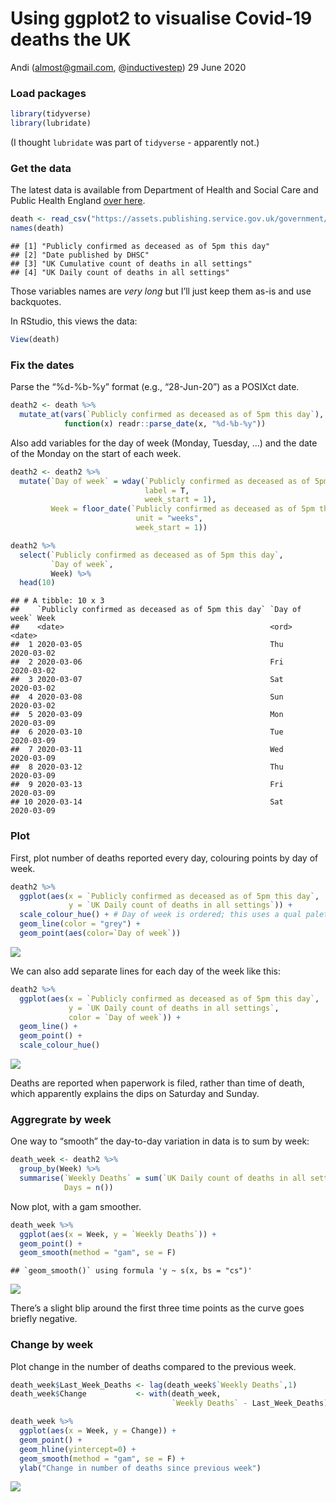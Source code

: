 Using ggplot2 to visualise Covid-19 deaths the UK
================
Andi (<almost@gmail.com>,
@[inductivestep](https://twitter.com/InductiveStep))
29 June 2020

### Load packages

``` r
library(tidyverse)
library(lubridate)
```

(I thought `lubridate` was part of `tidyverse` - apparently not.)

### Get the data

The latest data is available from Department of Health and Social Care
and Public Health England [over
here](https://www.gov.uk/guidance/coronavirus-covid-19-information-for-the-public).

``` r
death <- read_csv("https://assets.publishing.service.gov.uk/government/uploads/system/uploads/attachment_data/file/896264/COVID-19_UK_deaths_time_series_29_June.csv")
names(death)
```

    ## [1] "Publicly confirmed as deceased as of 5pm this day"
    ## [2] "Date published by DHSC"                           
    ## [3] "UK Cumulative count of deaths in all settings"    
    ## [4] "UK Daily count of deaths in all settings"

Those variables names are *very long* but I’ll just keep them as-is and
use backquotes.

In RStudio, this views the data:

``` r
View(death)
```

### Fix the dates

Parse the “%d-%b-%y” format (e.g., “28-Jun-20”) as a POSIXct date.

``` r
death2 <- death %>%
  mutate_at(vars(`Publicly confirmed as deceased as of 5pm this day`),
            function(x) readr::parse_date(x, "%d-%b-%y"))
```

Also add variables for the day of week (Monday, Tuesday, …) and the date
of the Monday on the start of each week.

``` r
death2 <- death2 %>%
  mutate(`Day of week` = wday(`Publicly confirmed as deceased as of 5pm this day`,
                              label = T,
                              week_start = 1),
         Week = floor_date(`Publicly confirmed as deceased as of 5pm this day`,
                            unit = "weeks",
                            week_start = 1))
```

``` r
death2 %>%
  select(`Publicly confirmed as deceased as of 5pm this day`,
         `Day of week`,
         Week) %>%
  head(10)
```

    ## # A tibble: 10 x 3
    ##    `Publicly confirmed as deceased as of 5pm this day` `Day of week` Week      
    ##    <date>                                              <ord>         <date>    
    ##  1 2020-03-05                                          Thu           2020-03-02
    ##  2 2020-03-06                                          Fri           2020-03-02
    ##  3 2020-03-07                                          Sat           2020-03-02
    ##  4 2020-03-08                                          Sun           2020-03-02
    ##  5 2020-03-09                                          Mon           2020-03-09
    ##  6 2020-03-10                                          Tue           2020-03-09
    ##  7 2020-03-11                                          Wed           2020-03-09
    ##  8 2020-03-12                                          Thu           2020-03-09
    ##  9 2020-03-13                                          Fri           2020-03-09
    ## 10 2020-03-14                                          Sat           2020-03-09

### Plot

First, plot number of deaths reported every day, colouring points by day
of week.

``` r
death2 %>%
  ggplot(aes(x = `Publicly confirmed as deceased as of 5pm this day`,
             y = `UK Daily count of deaths in all settings`)) + 
  scale_colour_hue() + # Day of week is ordered; this uses a qual palette
  geom_line(color = "grey") +
  geom_point(aes(color=`Day of week`))
```

![](covid_files/figure-gfm/unnamed-chunk-7-1.png)<!-- -->

We can also add separate lines for each day of the week like this:

``` r
death2 %>%
  ggplot(aes(x = `Publicly confirmed as deceased as of 5pm this day`,
             y = `UK Daily count of deaths in all settings`,
             color = `Day of week`)) + 
  geom_line() +
  geom_point() +
  scale_colour_hue() 
```

![](covid_files/figure-gfm/unnamed-chunk-8-1.png)<!-- -->

Deaths are reported when paperwork is filed, rather than time of death,
which apparently explains the dips on Saturday and Sunday.

### Aggregrate by week

One way to “smooth” the day-to-day variation in data is to sum by week:

``` r
death_week <- death2 %>%
  group_by(Week) %>%
  summarise(`Weekly Deaths` = sum(`UK Daily count of deaths in all settings`),
            Days = n())
```

Now plot, with a gam smoother.

``` r
death_week %>%
  ggplot(aes(x = Week, y = `Weekly Deaths`)) +
  geom_point() +
  geom_smooth(method = "gam", se = F) 
```

    ## `geom_smooth()` using formula 'y ~ s(x, bs = "cs")'

![](covid_files/figure-gfm/unnamed-chunk-10-1.png)<!-- -->

There’s a slight blip around the first three time points as the curve
goes briefly negative.

### Change by week

Plot change in the number of deaths compared to the previous week.

``` r
death_week$Last_Week_Deaths <- lag(death_week$`Weekly Deaths`,1)
death_week$Change           <- with(death_week,
                                    `Weekly Deaths` - Last_Week_Deaths)
```

``` r
death_week %>%
  ggplot(aes(x = Week, y = Change)) +
  geom_point() +
  geom_hline(yintercept=0) +
  geom_smooth(method = "gam", se = F) +
  ylab("Change in number of deaths since previous week")
```

![](covid_files/figure-gfm/unnamed-chunk-12-1.png)<!-- -->
